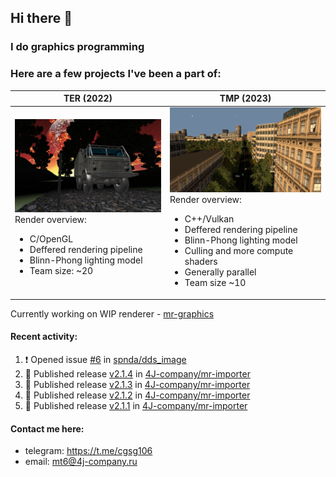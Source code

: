 ## Hi there 👋
### I do graphics programming
### Here are a few projects I've been a part of:  

TER (2022)            |  TMP (2023)
-------------------------|-------------------------
![](images/ter_screenshot_00_upscaled.webp) Render overview: <br><ul><li> C/OpenGL <li> Deffered rendering pipeline <li> Blinn-Phong lighting model <li> Team size: ~20 | ![](images/tmp_screenshot_01_upscaled.webp) Render overview: <br><ul><li> C++/Vulkan <li> Deffered rendering pipeline <li> Blinn-Phong lighting model <li> Culling and more compute shaders <li> Generally parallel <li> Team size ~10

Currently working on WIP renderer - [mr-graphics](https://github.com/4J-company/mr-graphics)  

#### Recent activity:
<!--START_SECTION:activity-->
1. ❗ Opened issue [#6](https://github.com/spnda/dds_image/issues/6) in [spnda/dds_image](https://github.com/spnda/dds_image)
2. 🚀 Published release [v2.1.4](https://github.com/4J-company/mr-importer/releases/tag/v2.1.4) in [4J-company/mr-importer](https://github.com/4J-company/mr-importer)
3. 🚀 Published release [v2.1.3](https://github.com/4J-company/mr-importer/releases/tag/v2.1.3) in [4J-company/mr-importer](https://github.com/4J-company/mr-importer)
4. 🚀 Published release [v2.1.2](https://github.com/4J-company/mr-importer/releases/tag/v2.1.2) in [4J-company/mr-importer](https://github.com/4J-company/mr-importer)
5. 🚀 Published release [v2.1.1](https://github.com/4J-company/mr-importer/releases/tag/v2.1.1) in [4J-company/mr-importer](https://github.com/4J-company/mr-importer)
<!--END_SECTION:activity-->

#### Contact me here:
 - telegram: https://t.me/cgsg106
 - email:    mt6@4j-company.ru
